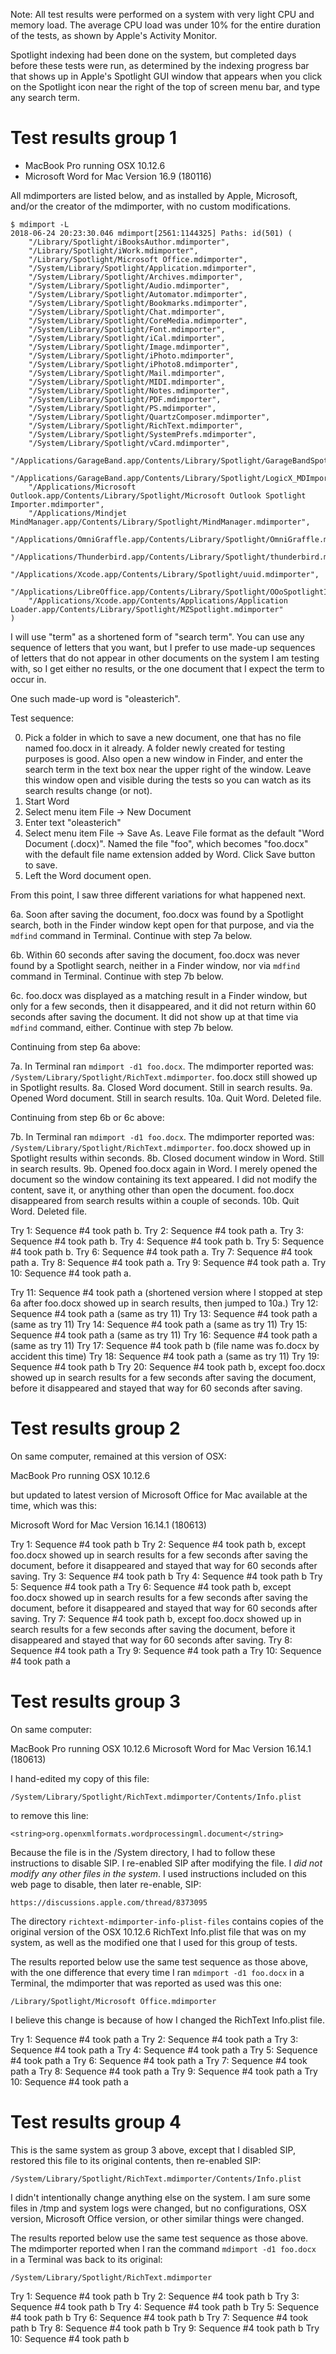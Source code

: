 Note: All test results were performed on a system with very light CPU
and memory load.  The average CPU load was under 10% for the entire
duration of the tests, as shown by Apple's Activity Monitor.

Spotlight indexing had been done on the system, but completed days
before these tests were run, as determined by the indexing progress
bar that shows up in Apple's Spotlight GUI window that appears when
you click on the Spotlight icon near the right of the top of screen
menu bar, and type any search term.


# Test results group 1

+ MacBook Pro running OSX 10.12.6
+ Microsoft Word for Mac Version 16.9 (180116)

All mdimporters are listed below, and as installed by Apple,
Microsoft, and/or the creator of the mdimporter, with no custom
modifications.

```
$ mdimport -L
2018-06-24 20:23:30.046 mdimport[2561:1144325] Paths: id(501) (
    "/Library/Spotlight/iBooksAuthor.mdimporter",
    "/Library/Spotlight/iWork.mdimporter",
    "/Library/Spotlight/Microsoft Office.mdimporter",
    "/System/Library/Spotlight/Application.mdimporter",
    "/System/Library/Spotlight/Archives.mdimporter",
    "/System/Library/Spotlight/Audio.mdimporter",
    "/System/Library/Spotlight/Automator.mdimporter",
    "/System/Library/Spotlight/Bookmarks.mdimporter",
    "/System/Library/Spotlight/Chat.mdimporter",
    "/System/Library/Spotlight/CoreMedia.mdimporter",
    "/System/Library/Spotlight/Font.mdimporter",
    "/System/Library/Spotlight/iCal.mdimporter",
    "/System/Library/Spotlight/Image.mdimporter",
    "/System/Library/Spotlight/iPhoto.mdimporter",
    "/System/Library/Spotlight/iPhoto8.mdimporter",
    "/System/Library/Spotlight/Mail.mdimporter",
    "/System/Library/Spotlight/MIDI.mdimporter",
    "/System/Library/Spotlight/Notes.mdimporter",
    "/System/Library/Spotlight/PDF.mdimporter",
    "/System/Library/Spotlight/PS.mdimporter",
    "/System/Library/Spotlight/QuartzComposer.mdimporter",
    "/System/Library/Spotlight/RichText.mdimporter",
    "/System/Library/Spotlight/SystemPrefs.mdimporter",
    "/System/Library/Spotlight/vCard.mdimporter",
    "/Applications/GarageBand.app/Contents/Library/Spotlight/GarageBandSpotlightImporter.mdimporter",
    "/Applications/GarageBand.app/Contents/Library/Spotlight/LogicX_MDImport.mdimporter",
    "/Applications/Microsoft Outlook.app/Contents/Library/Spotlight/Microsoft Outlook Spotlight Importer.mdimporter",
    "/Applications/Mindjet MindManager.app/Contents/Library/Spotlight/MindManager.mdimporter",
    "/Applications/OmniGraffle.app/Contents/Library/Spotlight/OmniGraffle.mdimporter",
    "/Applications/Thunderbird.app/Contents/Library/Spotlight/thunderbird.mdimporter",
    "/Applications/Xcode.app/Contents/Library/Spotlight/uuid.mdimporter",
    "/Applications/LibreOffice.app/Contents/Library/Spotlight/OOoSpotlightImporter.mdimporter",
    "/Applications/Xcode.app/Contents/Applications/Application Loader.app/Contents/Library/Spotlight/MZSpotlight.mdimporter"
)
```

I will use "term" as a shortened form of "search term".  You can use
any sequence of letters that you want, but I prefer to use made-up
sequences of letters that do not appear in other documents on the
system I am testing with, so I get either no results, or the one
document that I expect the term to occur in.

One such made-up word is "oleasterich".


Test sequence:

0. Pick a folder in which to save a new document, one that has no file
   named foo.docx in it already.  A folder newly created for testing
   purposes is good.  Also open a new window in Finder, and enter the
   search term in the text box near the upper right of the window.
   Leave this window open and visible during the tests so you can
   watch as its search results change (or not).
1. Start Word
2. Select menu item File -> New Document
3. Enter text "oleasterich"
4. Select menu item File -> Save As.  Leave File format as the default
   "Word Document (.docx)".  Named the file "foo", which becomes
   "foo.docx" with the default file name extension added by Word.
   Click Save button to save.
5. Left the Word document open.

From this point, I saw three different variations for what happened
next.

6a. Soon after saving the document, foo.docx was found by a Spotlight
    search, both in the Finder window kept open for that purpose, and
    via the `mdfind` command in Terminal.  Continue with step 7a
    below.

6b. Within 60 seconds after saving the document, foo.docx was never
    found by a Spotlight search, neither in a Finder window, nor via
    `mdfind` command in Terminal.  Continue with step 7b below.

6c. foo.docx was displayed as a matching result in a Finder window,
    but only for a few seconds, then it disappeared, and it did not
    return within 60 seconds after saving the document.  It did not
    show up at that time via `mdfind` command, either.  Continue with
    step 7b below.

Continuing from step 6a above:

7a. In Terminal ran `mdimport -d1 foo.docx`.  The mdimporter reported
    was: `/System/Library/Spotlight/RichText.mdimporter`.  foo.docx
    still showed up in Spotlight results.
8a. Closed Word document.  Still in search results.
9a. Opened Word document.  Still in search results.
10a.  Quit Word.  Deleted file.

Continuing from step 6b or 6c above:

7b. In Terminal ran `mdimport -d1 foo.docx`.  The mdimporter reported
    was: `/System/Library/Spotlight/RichText.mdimporter`.  foo.docx
    showed up in Spotlight results within seconds.
8b. Closed document window in Word.  Still in search results.
9b. Opened foo.docx again in Word.  I merely opened the document so
    the window containing its text appeared.  I did not modify the
    content, save it, or anything other than open the document.
    foo.docx disappeared from search results within a couple of
    seconds.
10b.  Quit Word.  Deleted file.

Try  1: Sequence #4 took path b.
Try  2: Sequence #4 took path a.
Try  3: Sequence #4 took path b.
Try  4: Sequence #4 took path b.
Try  5: Sequence #4 took path b.
Try  6: Sequence #4 took path a.
Try  7: Sequence #4 took path a.
Try  8: Sequence #4 took path a.
Try  9: Sequence #4 took path a.
Try 10: Sequence #4 took path a.

Try 11: Sequence #4 took path a (shortened version where I stopped at step 6a after foo.docx showed up in search results, then jumped to 10a.)
Try 12: Sequence #4 took path a (same as try 11)
Try 13: Sequence #4 took path a (same as try 11)
Try 14: Sequence #4 took path a (same as try 11)
Try 15: Sequence #4 took path a (same as try 11)
Try 16: Sequence #4 took path a (same as try 11)
Try 17: Sequence #4 took path b (file name was fo.docx by accident this time)
Try 18: Sequence #4 took path a (same as try 11)
Try 19: Sequence #4 took path b
Try 20: Sequence #4 took path b, except foo.docx showed up in search results for a few seconds after saving the document, before it disappeared and stayed that way for 60 seconds after saving.


# Test results group 2

On same computer, remained at this version of OSX:

MacBook Pro running OSX 10.12.6

but updated to latest version of Microsoft Office for Mac available at
the time, which was this:

Microsoft Word for Mac Version 16.14.1 (180613)

Try  1: Sequence #4 took path b
Try  2: Sequence #4 took path b, except foo.docx showed up in search results for a few seconds after saving the document, before it disappeared and stayed that way for 60 seconds after saving.
Try  3: Sequence #4 took path b
Try  4: Sequence #4 took path b
Try  5: Sequence #4 took path a
Try  6: Sequence #4 took path b, except foo.docx showed up in search results for a few seconds after saving the document, before it disappeared and stayed that way for 60 seconds after saving.
Try  7: Sequence #4 took path b, except foo.docx showed up in search results for a few seconds after saving the document, before it disappeared and stayed that way for 60 seconds after saving.
Try  8: Sequence #4 took path a
Try  9: Sequence #4 took path a
Try 10: Sequence #4 took path a


# Test results group 3

On same computer:

MacBook Pro running OSX 10.12.6
Microsoft Word for Mac Version 16.14.1 (180613)

I hand-edited my copy of this file:

    /System/Library/Spotlight/RichText.mdimporter/Contents/Info.plist

to remove this line:

    <string>org.openxmlformats.wordprocessingml.document</string>

Because the file is in the /System directory, I had to follow these
instructions to disable SIP.  I re-enabled SIP after modifying the
file.  I _did not modify any other files in the system_.  I used
instructions included on this web page to disable, then later
re-enable, SIP:

    https://discussions.apple.com/thread/8373095

The directory `richtext-mdimporter-info-plist-files` contains copies
of the original version of the OSX 10.12.6 RichText Info.plist file
that was on my system, as well as the modified one that I used for
this group of tests.

The results reported below use the same test sequence as those above,
with the one difference that every time I ran `mdimport -d1 foo.docx`
in a Terminal, the mdimporter that was reported as used was this one:

    /Library/Spotlight/Microsoft Office.mdimporter

I believe this change is because of how I changed the RichText
Info.plist file.

Try  1: Sequence #4 took path a
Try  2: Sequence #4 took path a
Try  3: Sequence #4 took path a
Try  4: Sequence #4 took path a
Try  5: Sequence #4 took path a
Try  6: Sequence #4 took path a
Try  7: Sequence #4 took path a
Try  8: Sequence #4 took path a
Try  9: Sequence #4 took path a
Try 10: Sequence #4 took path a


# Test results group 4

This is the same system as group 3 above, except that I disabled SIP,
restored this file to its original contents, then re-enabled SIP:

    /System/Library/Spotlight/RichText.mdimporter/Contents/Info.plist

I didn't intentionally change anything else on the system.  I am sure
some files in /tmp and system logs were changed, but no
configurations, OSX version, Microsoft Office version, or other
similar things were changed.

The results reported below use the same test sequence as those above.
The mdimporter reported when I ran the command `mdimport -d1 foo.docx`
in a Terminal was back to its original:

    /System/Library/Spotlight/RichText.mdimporter

Try  1: Sequence #4 took path b
Try  2: Sequence #4 took path b
Try  3: Sequence #4 took path b
Try  4: Sequence #4 took path b
Try  5: Sequence #4 took path b
Try  6: Sequence #4 took path b
Try  7: Sequence #4 took path b
Try  8: Sequence #4 took path b
Try  9: Sequence #4 took path b
Try 10: Sequence #4 took path b
